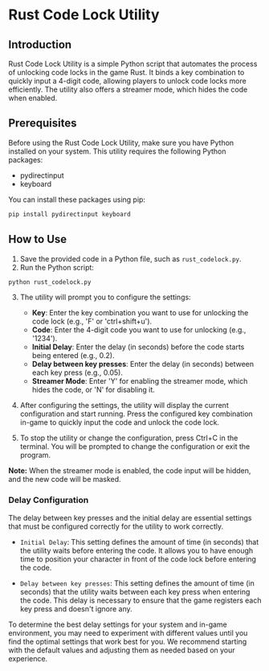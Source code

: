 # Rust Code Lock Utility

## Introduction

Rust Code Lock Utility is a simple Python script that automates the process of unlocking code locks in the game Rust. It binds a key combination to quickly input a 4-digit code, allowing players to unlock code locks more efficiently. The utility also offers a streamer mode, which hides the code when enabled.

## Prerequisites

Before using the Rust Code Lock Utility, make sure you have Python installed on your system. This utility requires the following Python packages:

- pydirectinput
- keyboard

You can install these packages using pip:

```bash
pip install pydirectinput keyboard
```

## How to Use

1. Save the provided code in a Python file, such as `rust_codelock.py`.
2. Run the Python script:

```bash
python rust_codelock.py
```

3. The utility will prompt you to configure the settings:

    - **Key**: Enter the key combination you want to use for unlocking the code lock (e.g., 'F' or 'ctrl+shift+u').
    - **Code**: Enter the 4-digit code you want to use for unlocking (e.g., '1234').
    - **Initial Delay**: Enter the delay (in seconds) before the code starts being entered (e.g., 0.2).
    - **Delay between key presses**: Enter the delay (in seconds) between each key press (e.g., 0.05).
    - **Streamer Mode**: Enter 'Y' for enabling the streamer mode, which hides the code, or 'N' for disabling it.

4. After configuring the settings, the utility will display the current configuration and start running. Press the configured key combination in-game to quickly input the code and unlock the code lock.

5. To stop the utility or change the configuration, press Ctrl+C in the terminal. You will be prompted to change the configuration or exit the program.

**Note:** When the streamer mode is enabled, the code input will be hidden, and the new code will be masked.

### Delay Configuration

The delay between key presses and the initial delay are essential settings that must be configured correctly for the utility to work correctly. 

- `Initial Delay`: This setting defines the amount of time (in seconds) that the utility waits before entering the code. It allows you to have enough time to position your character in front of the code lock before entering the code.

- `Delay between key presses`: This setting defines the amount of time (in seconds) that the utility waits between each key press when entering the code. This delay is necessary to ensure that the game registers each key press and doesn't ignore any.

To determine the best delay settings for your system and in-game environment, you may need to experiment with different values until you find the optimal settings that work best for you. We recommend starting with the default values and adjusting them as needed based on your experience.

